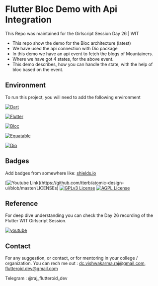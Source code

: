 
# Flutter Bloc Demo with Api Integration

This Repo was maintained for the Girlscript Session Day 26 | WIT
- This repo show the demo for the Bloc architecture (latest)
- We have used the api connection with Dio package
- In this demo we have an api event to fetch the blogs of Mountainers.
- Where we have got 4 states, for the above event.
- This demo describes, how you can handle the state, with the help of bloc based on the event.



## Environment

To run this project, you will need to add the following environment

[![Dart](https://img.shields.io/badge/Dart-0175C2?style=for-the-badge&logo=dart&logoColor=white)](https://dart.dev/get-dart)

[![Flutter](https://img.shields.io/badge/Flutter-02569B?style=for-the-badge&logo=flutter&logoColor=white)](https://docs.flutter.dev/get-started/install)

[![Bloc](https://img.shields.io/badge/Bloc-02569B?style=for-the-badge&logo=&logoColor=white)](https://pub.dev/packages/flutter_bloc)

[![Equatable](https://img.shields.io/badge/Equatable-02569B?style=for-the-badge&logo=&logoColor=white)](https://pub.dev/packages/equatable)

[![Dio](https://img.shields.io/badge/Dio-02569B?style=for-the-badge&logo=&logoColor=white)](https://pub.dev/packages/dio)









## Badges

Add badges from somewhere like: [shields.io](https://shields.io/)

[![Youtube Link](https://img.shields.io/apm/l/atomic-design-ui.svg?)](https://github.com/tterb/atomic-design-ui/blob/master/LICENSEs)
[![GPLv3 License](https://img.shields.io/badge/License-GPL%20v3-yellow.svg)](https://opensource.org/licenses/)
[![AGPL License](https://img.shields.io/badge/license-AGPL-blue.svg)](http://www.gnu.org/licenses/agpl-3.0)


## Reference
For deep dive understanding you can check the Day 26 recording of the Flutter WIT Girlscript Session.


[![youtube](https://img.shields.io/badge/YouTube-FF0000?style=for-the-badge&logo=youtube&logoColor=white)](https://youtu.be/2IQJOlA1tWY)



## Contact

For any suggestion, or contact, or for mentoring in your college / organization.
You can rech me out :
dc.vishwakarma.raj@gmail.com,
flutteroid.dev@gmail.com

Telegram : @raj_flutteroid_dev


